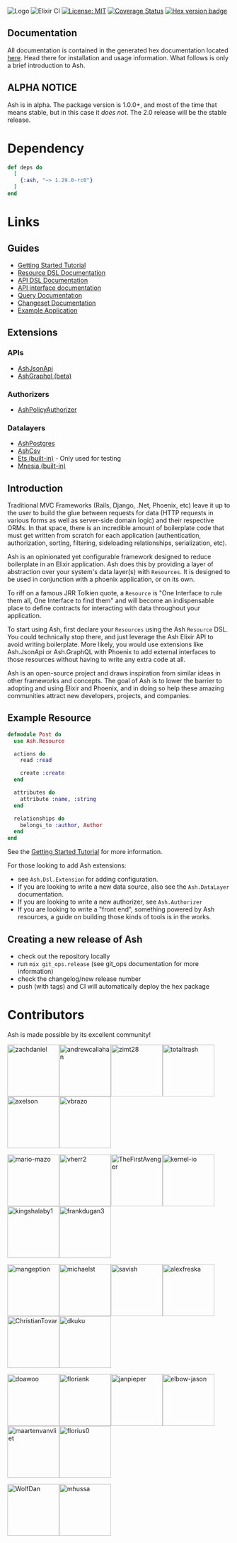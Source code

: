 ![Logo](https://github.com/ash-project/ash/blob/main/logos/cropped-for-header.png?raw=true)
![Elixir CI](https://github.com/ash-project/ash/workflows/Ash%20CI/badge.svg)
[![License: MIT](https://img.shields.io/badge/License-MIT-yellow.svg)](https://opensource.org/licenses/MIT)
[![Coverage Status](https://coveralls.io/repos/github/ash-project/ash/badge.svg?branch=main)](https://coveralls.io/github/ash-project/ash?branch=main)
[![Hex version badge](https://img.shields.io/hexpm/v/ash.svg)](https://hex.pm/packages/ash)

## Documentation

All documentation is contained in the generated hex documentation located [here](https://hexdocs.pm/ash). Head there for installation and usage information. What follows is only a brief introduction to Ash.

## ALPHA NOTICE

Ash is in alpha. The package version is 1.0.0+, and most of the time that means stable, but in this case it _does not_. The 2.0 release will be the stable release.

# Dependency

```elixir
def deps do
  [
    {:ash, "~> 1.29.0-rc0"}
  ]
end
```

# Links

## Guides

- [Getting Started Tutorial](https://hexdocs.pm/ash/getting_started.html)
- [Resource DSL Documentation](https://hexdocs.pm/ash/Ash.Resource.Dsl.html)
- [API DSL Documentation](https://hexdocs.pm/ash/Ash.Api.Dsl.html)
- [API interface documentation](https://hexdocs.pm/ash/Ash.Api.html)
- [Query Documentation](https://hexdocs.pm/ash/Ash.Query.html)
- [Changeset Documentation](https://hexdocs.pm/ash/Ash.Changeset.html)
- [Example Application](https://github.com/ash-project/ash_example)

## Extensions

### APIs

- [AshJsonApi](https://hexdocs.pm/ash_json_api)
- [AshGraphql (beta)](https://hexdocs.pm/ash_graphql)

### Authorizers

- [AshPolicyAuthorizer](https://hexdocs.pm/ash_policy_authorizer)

### Datalayers

- [AshPostgres](https://hexdocs.pm/ash_postgres)
- [AshCsv](https://hexdocs.pm/ash_csv)
- [Ets (built-in)](https://hexdocs.pm/ash/Ash.DataLayer.Ets.html) - Only used for testing
- [Mnesia (built-in)](https://hexdocs.pm/ash/Ash.DataLayer.Mnesia.html)

## Introduction

Traditional MVC Frameworks (Rails, Django, .Net, Phoenix, etc) leave it up to the user to build the glue between requests for data (HTTP requests in various forms as well as server-side domain logic) and their respective ORMs. In that space, there is an incredible amount of boilerplate code that must get written from scratch for each application (authentication, authorization, sorting, filtering, sideloading relationships, serialization, etc).

Ash is an opinionated yet configurable framework designed to reduce boilerplate in an Elixir application. Ash does this by providing a layer of abstraction over your system's data layer(s) with `Resources`. It is designed to be used in conjunction with a phoenix application, or on its own.

To riff on a famous JRR Tolkien quote, a `Resource` is "One Interface to rule them all, One Interface to find them" and will become an indispensable place to define contracts for interacting with data throughout your application.

To start using Ash, first declare your `Resources` using the Ash `Resource` DSL. You could technically stop there, and just leverage the Ash Elixir API to avoid writing boilerplate. More likely, you would use extensions like Ash.JsonApi or Ash.GraphQL with Phoenix to add external interfaces to those resources without having to write any extra code at all.

Ash is an open-source project and draws inspiration from similar ideas in other frameworks and concepts. The goal of Ash is to lower the barrier to adopting and using Elixir and Phoenix, and in doing so help these amazing communities attract new developers, projects, and companies.

## Example Resource

```elixir
defmodule Post do
  use Ash.Resource

  actions do
    read :read

    create :create
  end

  attributes do
    attribute :name, :string
  end

  relationships do
    belongs_to :author, Author
  end
end
```

See the [Getting Started Tutorial](https://hexdocs.pm/ash/getting_started.html) for more information.

For those looking to add Ash extensions:

- see `Ash.Dsl.Extension` for adding configuration.
- If you are looking to write a new data source, also see the `Ash.DataLayer` documentation.
- If you are looking to write a new authorizer, see `Ash.Authorizer`
- If you are looking to write a "front end", something powered by Ash resources, a guide on
  building those kinds of tools is in the works.

## Creating a new release of Ash

- check out the repository locally
- run `mix git_ops.release` (see git_ops documentation for more information)
- check the changelog/new release number
- push (with tags) and CI will automatically deploy the hex package

# Contributors

Ash is made possible by its excellent community!

[<img alt="zachdaniel" src="https://avatars.githubusercontent.com/u/5722339?v=4&s=117" width="117">](https://github.com/zachdaniel)[<img alt="andrewcallahan" src="https://avatars.githubusercontent.com/u/529744?v=4&s=117" width="117">](https://github.com/andrewcallahan)[<img alt="zimt28" src="https://avatars.githubusercontent.com/u/1764689?v=4&s=117" width="117">](https://github.com/zimt28)[<img alt="totaltrash" src="https://avatars.githubusercontent.com/u/637350?v=4&s=117" width="117">](https://github.com/totaltrash)[<img alt="axelson" src="https://avatars.githubusercontent.com/u/9973?v=4&s=117" width="117">](https://github.com/axelson)[<img alt="vbrazo" src="https://avatars.githubusercontent.com/u/1292556?v=4&s=117" width="117">](https://github.com/vbrazo)

[<img alt="mario-mazo" src="https://avatars.githubusercontent.com/u/30439204?v=4&s=117" width="117">](https://github.com/mario-mazo)[<img alt="vherr2" src="https://avatars.githubusercontent.com/u/3813665?v=4&s=117" width="117">](https://github.com/vherr2)[<img alt="TheFirstAvenger" src="https://avatars.githubusercontent.com/u/8557871?v=4&s=117" width="117">](https://github.com/TheFirstAvenger)[<img alt="kernel-io" src="https://avatars.githubusercontent.com/u/1523960?v=4&s=117" width="117">](https://github.com/kernel-io)[<img alt="kingshalaby1" src="https://avatars.githubusercontent.com/u/60473021?v=4&s=117" width="117">](https://github.com/kingshalaby1)[<img alt="frankdugan3" src="https://avatars.githubusercontent.com/u/10977914?v=4&s=117" width="117">](https://github.com/frankdugan3)

[<img alt="mangeption" src="https://avatars.githubusercontent.com/u/13043330?v=4&s=117" width="117">](https://github.com/mangeption)[<img alt="michaelst" src="https://avatars.githubusercontent.com/u/4080508?v=4&s=117" width="117">](https://github.com/michaelst)[<img alt="savish" src="https://avatars.githubusercontent.com/u/1764878?v=4&s=117" width="117">](https://github.com/savish)[<img alt="alexfreska" src="https://avatars.githubusercontent.com/u/1412796?v=4&s=117" width="117">](https://github.com/alexfreska)[<img alt="ChristianTovar" src="https://avatars.githubusercontent.com/u/13787741?v=4&s=117" width="117">](https://github.com/ChristianTovar)[<img alt="dkuku" src="https://avatars.githubusercontent.com/u/904179?v=4&s=117" width="117">](https://github.com/dkuku)

[<img alt="doawoo" src="https://avatars.githubusercontent.com/u/61982076?v=4&s=117" width="117">](https://github.com/doawoo)[<img alt="floriank" src="https://avatars.githubusercontent.com/u/498241?v=4&s=117" width="117">](https://github.com/floriank)[<img alt="janpieper" src="https://avatars.githubusercontent.com/u/426371?v=4&s=117" width="117">](https://github.com/janpieper)[<img alt="elbow-jason" src="https://avatars.githubusercontent.com/u/4923601?v=4&s=117" width="117">](https://github.com/elbow-jason)[<img alt="maartenvanvliet" src="https://avatars.githubusercontent.com/u/54566?v=4&s=117" width="117">](https://github.com/maartenvanvliet)[<img alt="florius0" src="https://avatars.githubusercontent.com/u/18403735?v=4&s=117" width="117">](https://github.com/florius0)

[<img alt="WolfDan" src="https://avatars.githubusercontent.com/u/5377526?v=4&s=117" width="117">](https://github.com/WolfDan)[<img alt="mhussa" src="https://avatars.githubusercontent.com/u/343680?v=4&s=117" width="117">](https://github.com/mhussa)


